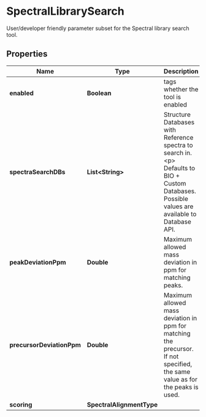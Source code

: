

# SpectralLibrarySearch

User/developer friendly parameter subset for the Spectral library search tool.

## Properties

| Name | Type | Description | Notes |
|------------ | ------------- | ------------- | -------------|
|**enabled** | **Boolean** | tags whether the tool is enabled |  [optional] |
|**spectraSearchDBs** | **List&lt;String&gt;** | Structure Databases with Reference spectra to search in.  &lt;p&gt;  Defaults to BIO + Custom Databases. Possible values are available to Database API. |  |
|**peakDeviationPpm** | **Double** | Maximum allowed mass deviation in ppm for matching peaks. |  [optional] |
|**precursorDeviationPpm** | **Double** | Maximum allowed mass deviation in ppm for matching the precursor. If not specified, the same value as for the peaks is used. |  [optional] |
|**scoring** | **SpectralAlignmentType** |  |  [optional] |



